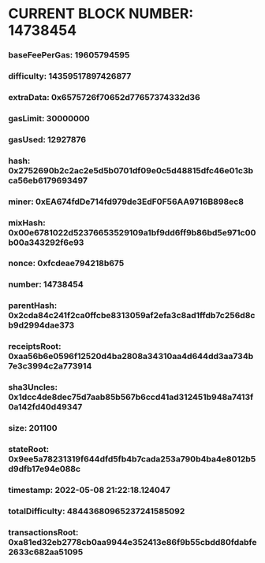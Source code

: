 # CURRENT BLOCK NUMBER: 14738454

### baseFeePerGas: 19605794595
### difficulty: 14359517897426877
### extraData: 0x6575726f70652d77657374332d36
### gasLimit: 30000000
### gasUsed: 12927876
### hash: 0x2752690b2c2ac2e5d5b0701df09e0c5d48815dfc46e01c3bca56eb6179693497
### miner: 0xEA674fdDe714fd979de3EdF0F56AA9716B898ec8
### mixHash: 0x00e6781022d52376653529109a1bf9dd6ff9b86bd5e971c00b00a343292f6e93
### nonce: 0xfcdeae794218b675
### number: 14738454
### parentHash: 0x2cda84c241f2ca0ffcbe8313059af2efa3c8ad1ffdb7c256d8cb9d2994dae373
### receiptsRoot: 0xaa56b6e0596f12520d4ba2808a34310aa4d644dd3aa734b7e3c3994c2a773914
### sha3Uncles: 0x1dcc4de8dec75d7aab85b567b6ccd41ad312451b948a7413f0a142fd40d49347
### size: 201100
### stateRoot: 0x9ee5a78231319f644dfd5fb4b7cada253a790b4ba4e8012b5d9dfb17e94e088c
### timestamp: 2022-05-08 21:22:18.124047
### totalDifficulty: 48443680965237241585092
### transactionsRoot: 0xa81ed32eb2778cb0aa9944e352413e86f9b55cbdd80fdabfe2633c682aa51095
